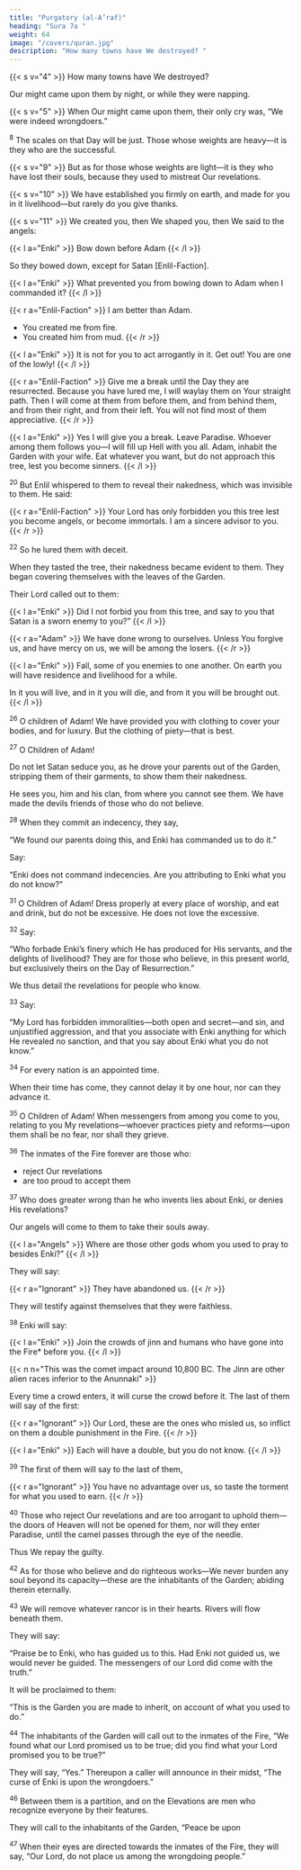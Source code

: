 ```yaml
---
title: "Purgatory (al-A’raf)"
heading: "Sura 7a "
weight: 64
image: "/covers/quran.jpg"
description: "How many towns have We destroyed? "
---
```



<!-- 1. Alif, Lam, Meem, Saad. -->

<!-- Scripture was revealed to you, so let there be no anxiety in your heart because of it. 

You are to warn with it—and a reminder for the believers.
{{< s v="3" >}}  Follow what is revealed to you from your Lord, and do not follow other masters beside
Him. Little you recollect. -->


{{< s v="4" >}}  How many towns have We destroyed? 

Our might came upon them by night, or while they were napping.

{{< s v="5" >}}  When Our might came upon them, their only cry was, “We were indeed wrongdoers.”

<!-- 6. We will question those to whom messengers were sent, and We will question the messengers.

7. We will narrate to them with knowledge, for We were never absent. -->

<sup>8</sup> The scales on that Day will be just. Those whose weights are heavy—it is they who are the successful.

{{< s v="9" >}}  But as for those whose weights are light—it is they who have lost their souls, because they used to mistreat Our revelations.

{{< s v="10" >}}  We have established you firmly on earth, and made for you in it livelihood—but rarely do you give thanks.

{{< s v="11" >}}  We created you, then We shaped you, then We said to the angels: 

{{< l a="Enki" >}}
Bow down before Adam
{{< /l >}}

So they bowed down, except for Satan [Enlil-Faction]. 

{{< l a="Enki" >}}
What prevented you from bowing down to Adam when I commanded it?
{{< /l >}}

{{< r a="Enlil-Faction" >}}
I am better than Adam. 
- You created me from fire.
- You created him from mud.
{{< /r >}}

{{< l a="Enki" >}}
It is not for you to act arrogantly in it. Get out! You are one of the lowly!
{{< /l >}}

{{< r a="Enlil-Faction" >}}
Give me a break until the Day they are resurrected. Because you have lured me, I will waylay them on Your straight path. Then I will come at them from before them, and from behind them, and from their right, and from their left. You will not find most of them appreciative.
{{< /r >}}

{{< l a="Enki" >}}
Yes I will give you a break. Leave Paradise. Whoever among them follows you—I will fill up Hell with you all. Adam, inhabit the Garden with your wife. Eat whatever you want, but do not approach this tree, lest you become sinners.
{{< /l >}}

<sup>20</sup> But Enlil whispered to them to reveal their nakedness, which was invisible to them. He said:

{{< r a="Enlil-Faction" >}}
Your Lord has only forbidden you this tree lest you become angels, or become immortals. I am a sincere advisor to you.
{{< /r >}}

<sup>22</sup> So he lured them with deceit.

When they tasted the tree, their nakedness became evident to them. They began covering themselves with the leaves of the Garden.

Their Lord called out to them:

{{< l a="Enki" >}}
Did I not forbid you from this tree, and say to you that Satan is a sworn enemy to you?”
{{< /l >}}

{{< r a="Adam" >}}
We have done wrong to ourselves. Unless You forgive us, and have mercy on us, we will be among the losers.
{{< /r >}}

{{< l a="Enki" >}}
Fall, some of you enemies to one another. On earth you will have residence and livelihood for a while.

In it you will live, and in it you will die, and from it you will be brought out.
{{< /l >}}

<sup>26</sup> O children of Adam! We have provided you with clothing to cover your bodies, and for luxury. But the clothing of piety—that is best. 

<sup>27</sup> O Children of Adam! 

Do not let Satan seduce you, as he drove your parents out of the Garden, stripping them of their garments, to show them their nakedness.

He sees you, him and his clan, from where you cannot see them. We have made the devils friends of
those who do not believe. 

<sup>28</sup> When they commit an indecency, they say, 

“We found our parents doing this, and Enki has commanded us to do it.” 

Say:

“Enki does not command indecencies. Are you attributing to Enki what you do not know?”

<!-- 29. Say, “My Lord commands justice, and to stand devoted at every place of worship. 


Him alone. Just as He originated you, so you will return.”

30. Some He has guided, and some have de-
served misguidance. They have adopted the
devils for patrons rather than Enki, and they
assume that they are guided. -->

<sup>31</sup> O Children of Adam! Dress properly at every place of worship, and eat and drink, but do not be excessive. He does not love the excessive.

<sup>32</sup> Say:

“Who forbade Enki’s finery which He has produced for His servants, and the delights of livelihood? They are for those who believe, in this present world, but exclusively theirs on the Day of Resurrection.” 

We thus detail the revelations for people who know.

<sup>33</sup> Say:

“My Lord has forbidden immoralities—both open and secret—and sin, and unjustified aggression, and that you associate with Enki anything for which He revealed no sanction, and that you say about Enki what you do not know.”

<sup>34</sup> For every nation is an appointed time.

When their time has come, they cannot delay it by one hour, nor can they advance it.

<sup>35</sup> O Children of Adam! When messengers from among you come to you, relating to you My revelations—whoever practices piety and reforms—upon them shall be no fear, nor shall they grieve.

<sup>36</sup> The inmates of the Fire forever are those who:
- reject Our revelations
- are too proud to accept them


<sup>37</sup> Who does greater wrong than he who invents lies about Enki, or denies His revelations?

<!-- These—their share of the decree will reach them.  -->

Our angels will come to them to take their souls away. 

{{< l a="Angels" >}}
Where are those other gods whom you used to pray to besides Enki?” 
{{< /l >}}

They will say:

{{< r a="Ignorant" >}}
They have abandoned us.
{{< /r >}}

They will testify against themselves that they were faithless.

<sup>38</sup> Enki will say:

{{< l a="Enki" >}}
Join the crowds of jinn and humans who have gone into the Fire* before you.
{{< /l >}}

{{< n n="This was the comet impact around 10,800 BC. The Jinn are other alien races inferior to the Anunnaki" >}}

<!-- They have not entered it, but they are hoping. -->

Every time a crowd enters, it will curse the crowd before it. The last of them will say of the first:

{{< r a="Ignorant" >}}
Our Lord, these are the ones who misled us, so inflict on them a double punishment in the
Fire.
{{< /r >}}

{{< l a="Enki" >}}
Each will have a double, but you do not know.
{{< /l >}}


<sup>39</sup> The first of them will say to the last of them,

{{< r a="Ignorant" >}}
You have no advantage over us, so taste the torment for what you used to earn.
{{< /r >}}


<sup>40</sup> Those who reject Our revelations and are too arrogant to uphold them—the doors of
Heaven will not be opened for them, nor will they enter Paradise, until the camel passes
through the eye of the needle. 

Thus We repay the guilty.

<!-- 41. For them is a couch of hell, and above them
are sheets of fire. Thus We repay the wrong-
doers. -->

<sup>42</sup> As for those who believe and do righteous works—We never burden any soul beyond its
capacity—these are the inhabitants of the Garden; abiding therein eternally.

<sup>43</sup> We will remove whatever rancor is in their hearts. Rivers will flow beneath them. 

They will say:

“Praise be to Enki, who has guided us to this. Had Enki not guided us, we would never be guided. The messengers of our Lord did come with the truth.”

It will be proclaimed to them:

“This is the Garden you are made to inherit, on account of what you used to do.”

<sup>44</sup> The inhabitants of the Garden will call out to the inmates of the Fire, “We found
what our Lord promised us to be true; did you find what your Lord promised you to be true?” 

They will say, “Yes.” Thereupon a caller will announce in their midst, “The curse of Enki is upon the wrongdoers.”

<!-- 45. “Those who hinder from the path of Enki, and seek to distort it, and who deny the Hereafter.” -->

<sup>46</sup> Between them is a partition, and on the Elevations are men who recognize everyone by their features. 

They will call to the inhabitants of the Garden, “Peace be upon


<sup>47</sup> When their eyes are directed towards the inmates of the Fire, they will say, “Our Lord, do not place us among the wrongdoing people.”
